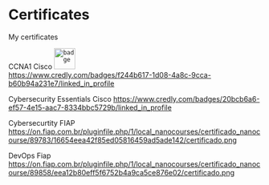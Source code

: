 # Certificates
 
My certificates 

CCNA1 Cisco 
<code><img alt="badge" width="42" src="https://images.credly.com/size/680x680/images/70d71df5-f3dc-4380-9b9d-f22513a70417/CCNAITN__1_.png" /></code>
<br>
https://www.credly.com/badges/f244b617-1d08-4a8c-9cca-b60b94a231e7/linked_in_profile

Cybersecurity Essentials Cisco
https://www.credly.com/badges/20bcb6a6-ef57-4e15-aac7-8334bbc5729b/linked_in_profile

Cybersecurtity FIAP
https://on.fiap.com.br/pluginfile.php/1/local_nanocourses/certificado_nanocourse/89783/16654eea42f85ed05816459ad5ade142/certificado.png

DevOps Fiap 
https://on.fiap.com.br/pluginfile.php/1/local_nanocourses/certificado_nanocourse/89858/eea12b80eff5f6752b4a9ca5ce876e02/certificado.png
